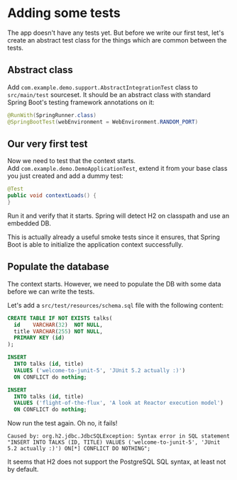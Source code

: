# Adding some tests

The app doesn't have any tests yet. But before we write our first test, let's create an abstract test class for the things which are common between the tests.

## Abstract class
Add `com.example.demo.support.AbstractIntegrationTest` class to `src/main/test` sourceset. It should be an abstract class with standard Spring Boot's testing framework annotations on it:
```java
@RunWith(SpringRunner.class)
@SpringBootTest(webEnvironment = WebEnvironment.RANDOM_PORT)
```

## Our very first test
Now we need to test that the context starts.  
Add `com.example.demo.DemoApplicationTest`, extend it from your base class you just created and add a dummy test:
```java
@Test
public void contextLoads() {
}
```

Run it and verify that it starts. Spring will detect H2 on classpath and use an embedded DB.

This is actually already a useful smoke tests since it ensures, that Spring Boot is able to initialize the application context successfully.

## Populate the database
The context starts. However, we need to populate the DB with some data before we can write the tests.

Let's add a `src/test/resources/schema.sql` file with the following content:
```sql
CREATE TABLE IF NOT EXISTS talks(
  id    VARCHAR(32)  NOT NULL,
  title VARCHAR(255) NOT NULL,
  PRIMARY KEY (id)
);

INSERT
  INTO talks (id, title)
  VALUES ('welcome-to-junit-5', 'JUnit 5.2 actually :)')
  ON CONFLICT do nothing;

INSERT
  INTO talks (id, title)
  VALUES ('flight-of-the-flux', 'A look at Reactor execution model')
  ON CONFLICT do nothing;
```

Now run the test again. Oh no, it fails!
```
Caused by: org.h2.jdbc.JdbcSQLException: Syntax error in SQL statement "INSERT INTO TALKS (ID, TITLE) VALUES ('welcome-to-junit-5', 'JUnit 5.2 actually :)') ON[*] CONFLICT DO NOTHING";
```

It seems that H2 does not support the PostgreSQL SQL syntax, at least not by default.
